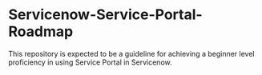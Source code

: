# Servicenow-Service-Portal-Roadmap
This repository is expected to be a guideline for achieving a beginner level proficiency in using Service Portal in Servicenow. 
